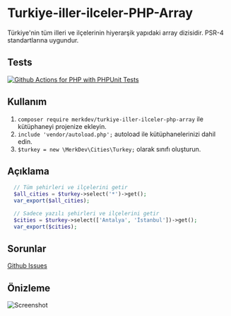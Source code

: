 # Turkiye-iller-ilceler-PHP-Array
Türkiye'nin tüm illeri ve ilçelerinin hiyerarşik yapıdaki array dizisidir. PSR-4 standartlarına uygundur.

## Tests
[![Github Actions for PHP with PHPUnit Tests](https://github.com/merkdev/Turkiye-iller-ilceler-PHP-Array/actions/workflows/ci.yml/badge.svg)](https://github.com/merkdev/Turkiye-iller-ilceler-PHP-Array/actions/workflows/ci.yml)

## Kullanım
1. `composer require merkdev/turkiye-iller-ilceler-php-array` ile kütüphaneyi projenize ekleyin.
2. `include 'vendor/autoload.php';` autoload ile kütüphanelerinizi dahil edin.
3. `$turkey = new \MerkDev\Cities\Turkey;` olarak sınıfı oluşturun.

## Açıklama
```php
  // Tüm şehirleri ve ilçelerini getir
  $all_cities = $turkey->select('*')->get();
  var_export($all_cities);

  // Sadece yazılı şehirleri ve ilçelerini getir
  $cities = $turkey->select(['Antalya', 'İstanbul'])->get();
  var_export($cities);
```

## Sorunlar
[Github Issues](https://github.com/merkdev/Turkiye-iller-ilceler-PHP-Array/issues)

## Önizleme
![Screenshot](https://i.hizliresim.com/BAN5EL.png)